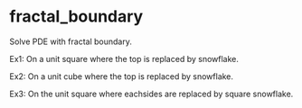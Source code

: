 # fractal_boundary
Solve PDE with fractal boundary. 

Ex1: On a unit square where the top is replaced by snowflake. 

Ex2: On a unit cube where the top is replaced by snowflake. 

Ex3: On the unit square where eachsides are replaced by square snowflake.


